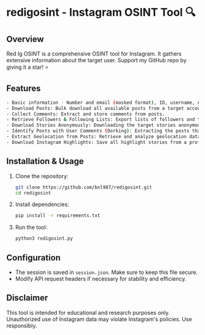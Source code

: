 # redigosint - Instagram OSINT Tool 🔍

## Overview
Red Ig OSINT is a comprehensive OSINT tool for Instagram. It gathers extensive information about the target user. Support my GitHub repo by giving it a star! ⭐

 
## Features
```sh
- Basic information - Number and email (masked format), ID, username, number of posts, bio, number of followers, whether the account is private or public, whether it is a business account, etc..
- Download Posts: Bulk download all available posts from a target account.
- Collect Comments: Extract and store comments from posts.
- Retrieve Followers & Following Lists: Export lists of followers and the accounts being followed.
- Download Stories Anonymously: Downloading the target stories anonymously.
- Identify Posts with User Comments (Dorking): Extracting the posts that the target has commented on.
- Extract Geolocation from Posts: Retrieve and analyze geolocation data embedded in posts.
- Download Instagram Highlights: Save all highlight stories from a profile.
```
## Installation & Usage
1. Clone the repository:
   ```sh
   git clone https://github.com/bnl987/redigosint.git
   cd redigosint
   ```
2. Install dependencies:
   ```sh
   pip install -r requirements.txt
   ```
3. Run the tool:
   ```sh
   python3 redigosint.py
   ```

## Configuration
- The session is saved in `session.json`. Make sure to keep this file secure.
- Modify API request headers if necessary for stability and efficiency.

## Disclaimer
This tool is intended for educational and research purposes only. Unauthorized use of Instagram data may violate Instagram's policies. Use responsibly.

